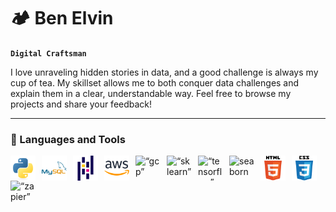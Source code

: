 # 🏕️ Ben Elvin

**`Digital Craftsman`**

I love unraveling hidden stories in data, and a good challenge is always my cup of tea. My skillset allows me to both conquer data challenges and explain them in a clear, understandable way.  Feel free to browse my projects and share your feedback!

---

### 🧰 Languages and Tools

<img align="left" alt=“python” width="40" height="40" style="padding-right:10px;" src="https://raw.githubusercontent.com/devicons/devicon/master/icons/python/python-original.svg"/>
<img align="left" alt=“mysql” width="40" height="40" style="padding-right:10px;" src="https://raw.githubusercontent.com/devicons/devicon/master/icons/mysql/mysql-original-wordmark.svg"/>
<img align="left" alt=“pandas” width="40" height="40" style="padding-right:10px;" src="https://raw.githubusercontent.com/devicons/devicon/2ae2a900d2f041da66e950e4d48052658d850630/icons/pandas/pandas-original.svg"/> 
<img align="left" alt="aws" width="40" height="40" style="padding-right:10px;" src="https://raw.githubusercontent.com/devicons/devicon/master/icons/amazonwebservices/amazonwebservices-original-wordmark.svg"/>
<img align="left" alt=“gcp” width="40" height="40" style="padding-right:10px;" src="https://www.vectorlogo.zone/logos/google_cloud/google_cloud-icon.svg"/> 
<img align="left" alt=“sklearn” width="40" height="40" style="padding-right:10px;" src="https://upload.wikimedia.org/wikipedia/commons/0/05/Scikit_learn_logo_small.svg"/>
<img align="left" alt=“tensorflow” width="40" height="40" style="padding-right:10px;" src="https://www.vectorlogo.zone/logos/tensorflow/tensorflow-icon.svg"/>
<img align="left" alt="seaborn" width="40" height="40" style="padding-right:10px;" src="https://seaborn.pydata.org/_images/logo-mark-lightbg.svg"/>
<img align="left" alt=“html5 width="40" height="40" style="padding-right:10px;" src="https://raw.githubusercontent.com/devicons/devicon/master/icons/html5/html5-original-wordmark.svg"/> 
<img align="left" alt=“css3” width="40" height="40" style="padding-right:10px;" src="https://raw.githubusercontent.com/devicons/devicon/master/icons/css3/css3-original-wordmark.svg"/> 
<img align="left" alt=“zapier” width="40" height="40" style="padding-right:10px;" src="https://www.vectorlogo.zone/logos/zapier/zapier-icon.svg" alt="zapier"/>
